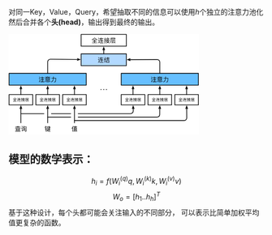 对同一Key，Value，Query，希望抽取不同的信息可以使用*h*个独立的注意力池化然后合并各个**头(head)**，输出得到最终的输出。


![[Pasted image 20231027203825.png|550]](../images/20231027203825.png)
## 模型的数学表示：
$$
h_i = f(W_i^{(q)}q, W_i^{(k)}k, W_i^{(v)}v)
$$
$$
W_o= [h_1 .. h_h]^T
$$
基于这种设计，每个头都可能会关注输入的不同部分， 可以表示比简单加权平均值更复杂的函数。
